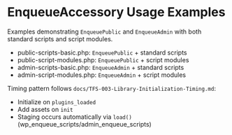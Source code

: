 # EnqueueAccessory Usage Examples

Examples demonstrating `EnqueuePublic` and `EnqueueAdmin` with both standard scripts and script modules.

- public-scripts-basic.php: `EnqueuePublic` + standard scripts
- public-script-modules.php: `EnqueuePublic` + script modules
- admin-scripts-basic.php: `EnqueueAdmin` + standard scripts
- admin-script-modules.php: `EnqueueAdmin` + script modules

Timing pattern follows `docs/TFS-003-Library-Initialization-Timing.md`:
- Initialize on `plugins_loaded`
- Add assets on `init`
- Staging occurs automatically via `load()` (wp_enqueue_scripts/admin_enqueue_scripts)
